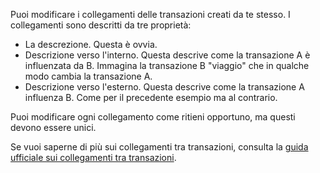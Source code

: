 Puoi modificare i collegamenti delle transazioni creati da te stesso. I collegamenti sono descritti da tre proprietà:

* La descrezione. Questa è ovvia.
* Descrizione verso l'interno. Questa descrive come la transazione A è influenzata da B. Immagina la transazione B "viaggio" che in qualche modo cambia la transazione A.
* Descrizione verso l'esterno. Questa descrive come la transazione A influenza B. Come per il precedente esempio ma al contrario.

Puoi modificare ogni collegamento come ritieni opportuno, ma questi devono essere unici.

Se vuoi saperne di più sui collegamenti tra transazioni, consulta la [guida ufficiale sui collegamenti tra transazioni](https://firefly-iii.readthedocs.io/en/latest/advanced/links.html).